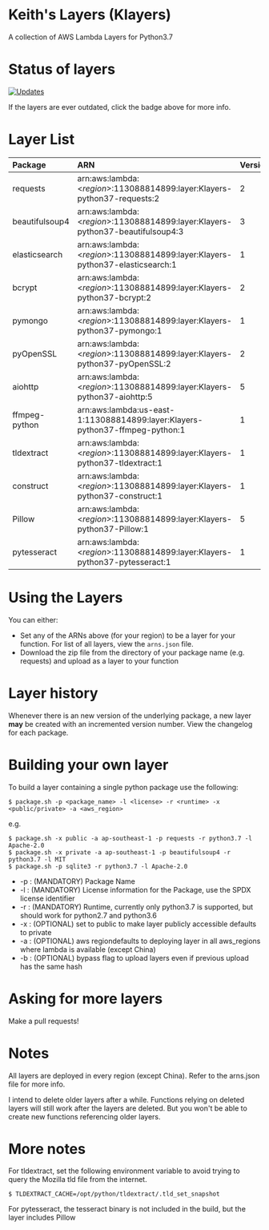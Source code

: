 # Keith's Layers (Klayers)

A collection of AWS Lambda Layers for Python3.7

# Status of layers

[![Updates](https://pyup.io/repos/github/keithrozario/Klayers/shield.svg)](https://pyup.io/repos/github/keithrozario/Klayers/)

If the layers are ever outdated, click the badge above for more info.

# Layer List

| Package        | ARN                                                                             | Version |        
| :------------- |:---------------------------------------------------------------------------     | ------- |
| requests       | arn:aws:lambda:\<*region*>:113088814899:layer:Klayers-python37-requests:2       | 2       |
| beautifulsoup4 | arn:aws:lambda:\<*region*>:113088814899:layer:Klayers-python37-beautifulsoup4:3 | 3       |
| elasticsearch  | arn:aws:lambda:\<*region*>:113088814899:layer:Klayers-python37-elasticsearch:1  | 1       |
| bcrypt         | arn:aws:lambda:\<*region*>:113088814899:layer:Klayers-python37-bcrypt:2         | 2       |
| pymongo        | arn:aws:lambda:\<*region*>:113088814899:layer:Klayers-python37-pymongo:1        | 1       |
| pyOpenSSL      | arn:aws:lambda:\<*region*>:113088814899:layer:Klayers-python37-pyOpenSSL:2      | 2       |
| aiohttp        | arn:aws:lambda:\<*region*>:113088814899:layer:Klayers-python37-aiohttp:5        | 5       |
| ffmpeg-python  | arn:aws:lambda:us-east-1:113088814899:layer:Klayers-python37-ffmpeg-python:1    | 1       |
| tldextract     | arn:aws:lambda:\<*region*>:113088814899:layer:Klayers-python37-tldextract:1     | 1       |
| construct      | arn:aws:lambda:\<*region*>:113088814899:layer:Klayers-python37-construct:1      | 1       |
| Pillow         | arn:aws:lambda:\<*region*>:113088814899:layer:Klayers-python37-Pillow:1         | 5       |
| pytesseract    | arn:aws:lambda:\<*region*>:113088814899:layer:Klayers-python37-pytesseract:1    | 1       |


# Using the Layers

You can either:
* Set any of the ARNs above (for your region) to be a layer for your function. For list of all layers, view the `arns.json` file.
* Download the zip file from the directory of your package name (e.g. requests) and upload as a layer to your function

# Layer history

Whenever there is an new version of the underlying package, a new layer **may** be created with an incremented version number. View the changelog for each package.

# Building your own layer

To build a layer containing a single python package use the following:

    $ package.sh -p <package_name> -l <license> -r <runtime> -x <public/private> -a <aws_region>

e.g.

    $ package.sh -x public -a ap-southeast-1 -p requests -r python3.7 -l Apache-2.0
    $ package.sh -x private -a ap-southeast-1 -p beautifulsoup4 -r python3.7 -l MIT
    $ package.sh -p sqlite3 -r python3.7 -l Apache-2.0

* -p : (MANDATORY) Package Name
* -l : (MANDATORY) License information for the Package, use the SPDX license identifier
* -r : (MANDATORY) Runtime, currently only python3.7 is supported, but should work for python2.7 and python3.6
* -x : (OPTIONAL) set to public to make layer publicly accessible defaults to private
* -a : (OPTIONAL) aws regiondefaults to deploying layer in all aws_regions where lambda is available (except China)
* -b : (OPTIONAL) bypass flag to upload layers even if previous upload has the same hash

# Asking for more layers

Make a pull requests!

# Notes

All layers are deployed in every region (except China). Refer to the arns.json file for more info.

I intend to delete older layers after a while. Functions relying on deleted layers will still work after the layers are deleted. But you won't be able to create new functions referencing older layers.

# More notes

For tldextract, set the following environment variable to avoid trying to query the Mozilla tld file from the internet.

    $ TLDEXTRACT_CACHE=/opt/python/tldextract/.tld_set_snapshot

For pytesseract, the tesseract binary is not included in the build, but the layer includes Pillow
